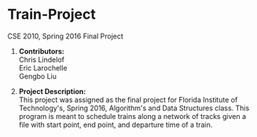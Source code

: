# Train-Project
CSE 2010, Spring 2016 Final Project

1. __Contributors:__  
  Chris Lindelof  
  Eric Larochelle  
  Gengbo Liu  
  
2. __Project Description:__  
 This project was assigned as the final project for Florida Institute of Technology's, Spring 2016, Algorithm's and Data Structures class. This program is meant to schedule trains along a network of tracks given a file with start point, end point, and departure time of a train.
